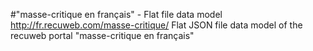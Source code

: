 #"masse-critique en français" - Flat file data model
http://fr.recuweb.com/masse-critique/
Flat JSON file data model of the recuweb portal "masse-critique en français"
